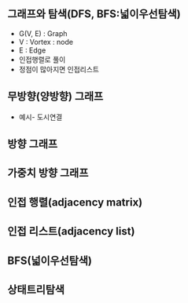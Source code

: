 ## 그래프와 탐색(DFS, BFS:넓이우선탐색)

- G(V, E) : Graph
- V : Vortex : node
- E : Edge
- 인접행렬로 풀이
- 정점이 많아지면 인접리스트

## 무방향(양방향) 그래프

- 예시- 도시연결

## 방향 그래프

## 가중치 방향 그래프

## 인접 행렬(adjacency matrix)

## 인접 리스트(adjacency list)

## BFS(넓이우선탐색)

## 상태트리탐색
